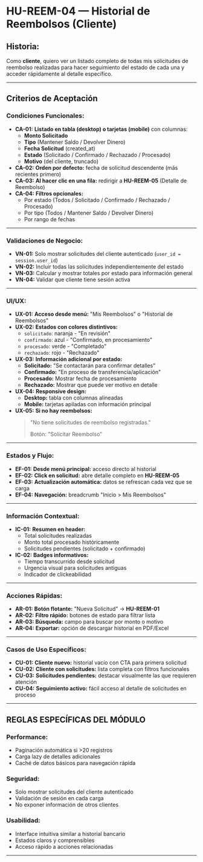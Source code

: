 # HU-REEM-04 — Historial de Reembolsos (Cliente)

## **Historia:**

Como **cliente**, quiero ver un listado completo de todas mis solicitudes de reembolso realizadas para hacer seguimiento del estado de cada una y acceder rápidamente al detalle específico.

---

## **Criterios de Aceptación**

### **Condiciones Funcionales:**

- **CA-01:** **Listado en tabla (desktop) o tarjetas (mobile)** con columnas:
    - **Monto Solicitado**
    - **Tipo** (Mantener Saldo / Devolver Dinero)
    - **Fecha Solicitud** (created_at)
    - **Estado** (Solicitado / Confirmado / Rechazado / Procesado)
    - **Motivo** (del cliente, truncado)
- **CA-02:** **Orden por defecto:** fecha de solicitud descendente (más recientes primero)
- **CA-03:** **Al hacer clic en una fila:** redirigir a **HU-REEM-05** (Detalle de Reembolso)
- **CA-04:** **Filtros opcionales:**
    - Por estado (Todos / Solicitado / Confirmado / Rechazado / Procesado)
    - Por tipo (Todos / Mantener Saldo / Devolver Dinero)
    - Por rango de fechas

---

### **Validaciones de Negocio:**

- **VN-01:** Solo mostrar solicitudes del cliente autenticado (`user_id = session.user_id`)
- **VN-02:** Incluir todas las solicitudes independientemente del estado
- **VN-03:** Calcular y mostrar totales por estado para información general
- **VN-04:** Validar que cliente tiene sesión activa

---

### **UI/UX:**

- **UX-01:** **Acceso desde menú:** "Mis Reembolsos" o "Historial de Reembolsos"
- **UX-02:** **Estados con colores distintivos:**
    - `solicitado`: naranja - "En revisión"
    - `confirmado`: azul - "Confirmado, en procesamiento"  
    - `procesado`: verde - "Completado"
    - `rechazado`: rojo - "Rechazado"
- **UX-03:** **Información adicional por estado:**
    - **Solicitado:** "Se contactarán para confirmar detalles"
    - **Confirmado:** "En proceso de transferencia/aplicación"
    - **Procesado:** Mostrar fecha de procesamiento
    - **Rechazado:** Mostrar que puede ver motivo en detalle
- **UX-04:** **Responsive design:**
    - **Desktop:** tabla con columnas alineadas
    - **Mobile:** tarjetas apiladas con información principal
- **UX-05:** **Si no hay reembolsos:**
    > "No tiene solicitudes de reembolso registradas."
    > 
    > Botón: "Solicitar Reembolso"

---

### **Estados y Flujo:**

- **EF-01:** **Desde menú principal:** acceso directo al historial
- **EF-02:** **Click en solicitud:** abre detalle completo en **HU-REEM-05**
- **EF-03:** **Actualización automática:** datos se refrescan cada vez que se carga
- **EF-04:** **Navegación:** breadcrumb "Inicio > Mis Reembolsos"

---

### **Información Contextual:**

- **IC-01:** **Resumen en header:**
    - Total solicitudes realizadas
    - Monto total procesado históricamente
    - Solicitudes pendientes (solicitado + confirmado)
- **IC-02:** **Badges informativos:**
    - Tiempo transcurrido desde solicitud
    - Urgencia visual para solicitudes antiguas
    - Indicador de clickeabilidad

---

### **Acciones Rápidas:**

- **AR-01:** **Botón flotante:** "Nueva Solicitud" → **HU-REEM-01**
- **AR-02:** **Filtro rápido:** botones de estado para filtrar lista
- **AR-03:** **Búsqueda:** campo para buscar por monto o motivo
- **AR-04:** **Exportar:** opción de descargar historial en PDF/Excel

---

### **Casos de Uso Específicos:**

- **CU-01:** **Cliente nuevo:** historial vacío con CTA para primera solicitud
- **CU-02:** **Cliente con solicitudes:** lista completa con filtros funcionales
- **CU-03:** **Solicitudes pendientes:** destacar visualmente las que requieren atención
- **CU-04:** **Seguimiento activo:** fácil acceso al detalle de solicitudes en proceso

---

## **REGLAS ESPECÍFICAS DEL MÓDULO**

### **Performance:**
- Paginación automática si >20 registros
- Carga lazy de detalles adicionales
- Caché de datos básicos para navegación rápida

### **Seguridad:**
- Solo mostrar solicitudes del cliente autenticado
- Validación de sesión en cada carga
- No exponer información de otros clientes

### **Usabilidad:**
- Interface intuitiva similar a historial bancario
- Estados claros y comprensibles
- Acceso rápido a acciones relacionadas

---